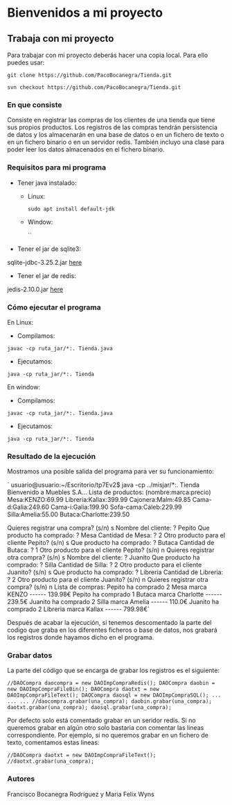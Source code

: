 # Bienvenidos a mi proyecto

## Trabaja con mi proyecto
 Para trabajar con mi proyecto deberás hacer una copia local. Para ello puedes usar:
 
 `git clone https://github.com/PacoBocanegra/Tienda.git`
 
 `svn checkout https://github.com/PacoBocanegra/Tienda.git` 

### En que consiste
Consiste en registrar las compras de los clientes de una tienda que tiene sus propios productos. Los registros de las compras tendrán persistencia de datos y los almacenarán en una base de datos o en un fichero de texto o en un fichero binario o en un servidor redis. También incluyo una clase para poder leer los datos almacenados en el fichero binario.


### Requisitos para mi programa
- Tener java instalado:
  - Linux:
  
      `sudo apt install default-jdk`
      
  - Window:
  
      ``

- Tener el jar de sqlite3:

sqlite-jdbc-3.25.2.jar [here](http://central.maven.org/maven2/org/xerial/sqlite-jdbc/3.25.2/sqlite-jdbc-3.25.2.jar)

- Tener el jar de redis:

jedis-2.10.0.jar [here](http://central.maven.org/maven2/redis/clients/jedis/2.10.0/jedis-2.10.0.jar)


### Cómo ejecutar el programa
En Linux:
- Compilamos:

`javac -cp ruta_jar/*:. Tienda.java`

- Ejecutamos:

`java -cp ruta_jar/*:. Tienda`

En window:
- Compilamos:

`javac -cp ruta_jar/*:. Tienda.java`

- Ejecutamos:

`java -cp ruta_jar/*:. Tienda`

### Resultado de la ejecución
Mostramos una posible salida del programa para ver su funcionamiento:

` usuario@usuario:~/Escritorio/tp7Ev2$ java -cp ../misjar/*:. Tienda
Bienvenido a Muebles S.A...
Lista de productos: (nombre:marca:precio)
Mesa:KENZO:69.99
Libreria:Kallax:399.99
Cajonera:Malm:49.85
Cama-d:Galia:249.60
Cama-i:Galia:199.90
Sofa-cama:Caleb:229.99
Silla:Amelia:55.00
Butaca:Charlotte:239.50


Quieres registrar una compra? (s/n)
s
Nombre del cliente: ? 
Pepito
Que producto ha comprado: ? 
Mesa
Cantidad de Mesa: ? 
2
Otro producto para el cliente Pepito? (s/n)
s
Que producto ha comprado: ? 
Butaca
Cantidad de Butaca: ? 
1
Otro producto para el cliente Pepito? (s/n)
n
Quieres registrar otra compra? (s/n)
s
Nombre del cliente: ? 
Juanito
Que producto ha comprado: ? 
Silla
Cantidad de Silla: ? 
2
Otro producto para el cliente Juanito? (s/n)
s
Que producto ha comprado: ? 
Libreria 
Cantidad de Libreria: ? 
2
Otro producto para el cliente Juanito? (s/n)
n
Quieres registrar otra compra? (s/n)
n
Lista de compras:
Pepito ha comprado 2 Mesa marca KENZO ------ 139.98€
Pepito ha comprado 1 Butaca marca Charlotte ------ 239.5€
Juanito ha comprado 2 Silla marca Amelia ------ 110.0€
Juanito ha comprado 2 Libreria marca Kallax ------ 799.98€`

Después de acabar la ejecución, si tenemos descomentado la parte del codigo que graba en los diferentes ficheros o base de datos, nos grabará los registros donde hayamos dicho en el programa.

### Grabar datos

La parte del código que se encarga de grabar los registros es el siguiente:

` //DAOCompra daocompra = new DAOImpCompraRedis();
  DAOCompra daobin = new DAOImpCompraFileBin();
  DAOCompra daotxt = new DAOImpCompraFileText();
  DAOCompra daosql = new DAOImpCompraSQL();
  ...
  ...
  ...
  //daocompra.grabar(una_compra);
  daobin.grabar(una_compra); 
  daotxt.grabar(una_compra);
  daosql.grabar(una_compra); `
  

Por defecto solo está comentado grabar en un seridor redis. Si no queremos grabar en algún otro solo bastaria con comentar las lineas correspondiente. Por ejemplo, si no queremos grabar en un fichero de texto, comentamos estas lineas:

`
//DAOCompra daotxt = new DAOImpCompraFileText(); 
//daotxt.grabar(una_compra);
`

### Autores 
Francisco Bocanegra Rodríguez y Maria Felix Wyns
